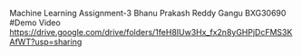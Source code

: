 Machine Learning 
Assignment-3
Bhanu Prakash Reddy Gangu 
BXG30690
#Demo Video
https://drive.google.com/drive/folders/1feH8IUw3Hx_fx2n8yGHPjDcFMS3KAfWT?usp=sharing
